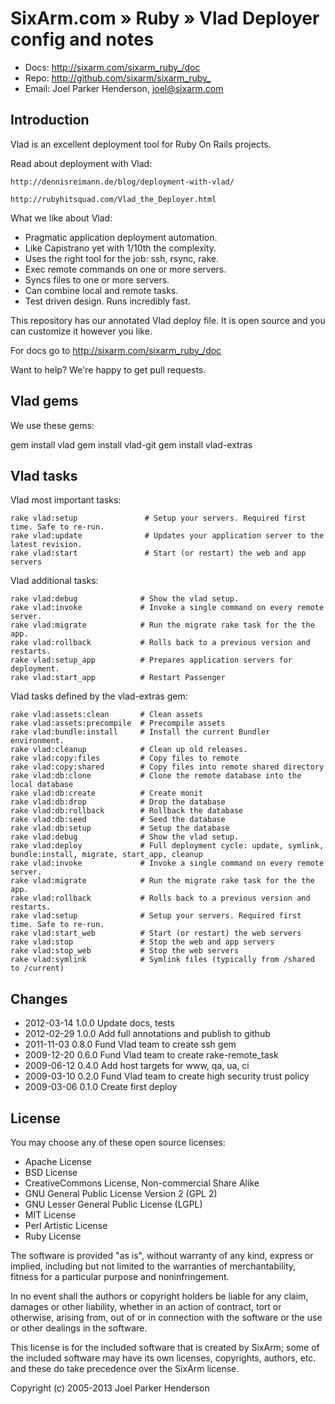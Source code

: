 # SixArm.com » Ruby » Vlad Deployer config and notes

* Docs: <http://sixarm.com/sixarm_ruby_/doc>
* Repo: <http://github.com/sixarm/sixarm_ruby_>
* Email: Joel Parker Henderson, <joel@sixarm.com>


## Introduction

Vlad is an excellent deployment tool for Ruby On Rails projects.

Read about deployment with Vlad:

    http://dennisreimann.de/blog/deployment-with-vlad/

    http://rubyhitsquad.com/Vlad_the_Deployer.html

What we like about Vlad:

  * Pragmatic application deployment automation.
  * Like Capistrano yet with 1/10th the complexity.
  * Uses the right tool for the job: ssh, rsync, rake.
  * Exec remote commands on one or more servers.
  * Syncs files to one or more servers.
  * Can combine local and remote tasks.
  * Test driven design. Runs incredibly fast.

This repository has our annotated Vlad deploy file. It is open source and you can customize it however you like.

For docs go to <http://sixarm.com/sixarm_ruby_/doc>

Want to help? We're happy to get pull requests.


## Vlad gems

We use these gems:

   gem install vlad
   gem install vlad-git
   gem install vlad-extras

## Vlad tasks

Vlad most important tasks:

    rake vlad:setup               # Setup your servers. Required first time. Safe to re-run.
    rake vlad:update              # Updates your application server to the latest revision.
    rake vlad:start               # Start (or restart) the web and app servers


Vlad additional tasks:

    rake vlad:debug              # Show the vlad setup.
    rake vlad:invoke             # Invoke a single command on every remote server.
    rake vlad:migrate            # Run the migrate rake task for the the app.
    rake vlad:rollback           # Rolls back to a previous version and restarts.
    rake vlad:setup_app          # Prepares application servers for deployment.
    rake vlad:start_app          # Restart Passenger

Vlad tasks defined by the vlad-extras gem:

    rake vlad:assets:clean       # Clean assets
    rake vlad:assets:precompile  # Precompile assets
    rake vlad:bundle:install     # Install the current Bundler environment.
    rake vlad:cleanup            # Clean up old releases.
    rake vlad:copy:files         # Copy files to remote
    rake vlad:copy:shared        # Copy files into remote shared directory
    rake vlad:db:clone           # Clone the remote database into the local database
    rake vlad:db:create          # Create monit
    rake vlad:db:drop            # Drop the database
    rake vlad:db:rollback        # Rollback the database
    rake vlad:db:seed            # Seed the database
    rake vlad:db:setup           # Setup the database
    rake vlad:debug              # Show the vlad setup.
    rake vlad:deploy             # Full deployment cycle: update, symlink, bundle:install, migrate, start_app, cleanup
    rake vlad:invoke             # Invoke a single command on every remote server.
    rake vlad:migrate            # Run the migrate rake task for the the app.
    rake vlad:rollback           # Rolls back to a previous version and restarts.
    rake vlad:setup              # Setup your servers. Required first time. Safe to re-run.
    rake vlad:start_web          # Start (or restart) the web servers
    rake vlad:stop               # Stop the web and app servers
    rake vlad:stop_web           # Stop the web servers
    rake vlad:symlink            # Symlink files (typically from /shared to /current)


## Changes

* 2012-03-14 1.0.0 Update docs, tests
* 2012-02-29 1.0.0 Add full annotations and publish to github
* 2011-11-03 0.8.0 Fund Vlad team to create ssh gem
* 2009-12-20 0.6.0 Fund Vlad team to create rake-remote_task
* 2009-06-12 0.4.0 Add host targets for www, qa, ua, ci
* 2009-03-10 0.2.0 Fund Vlad team to create high security trust policy
* 2009-03-06 0.1.0 Create first deploy

## License

You may choose any of these open source licenses:

  * Apache License
  * BSD License
  * CreativeCommons License, Non-commercial Share Alike
  * GNU General Public License Version 2 (GPL 2)
  * GNU Lesser General Public License (LGPL)
  * MIT License
  * Perl Artistic License
  * Ruby License

The software is provided "as is", without warranty of any kind, 
express or implied, including but not limited to the warranties of 
merchantability, fitness for a particular purpose and noninfringement. 

In no event shall the authors or copyright holders be liable for any 
claim, damages or other liability, whether in an action of contract, 
tort or otherwise, arising from, out of or in connection with the 
software or the use or other dealings in the software.

This license is for the included software that is created by SixArm;
some of the included software may have its own licenses, copyrights, 
authors, etc. and these do take precedence over the SixArm license.

Copyright (c) 2005-2013 Joel Parker Henderson
